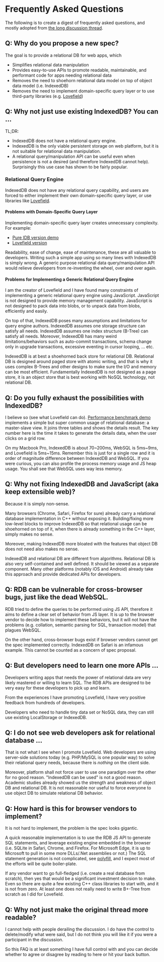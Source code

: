 # Frequently Asked Questions

The following is to create a digest of frequently asked questions, and mostly
adopted from
[the long discussion thread](https://github.com/arthurhsu/rdb/issues/2).


## Q: Why do you propose a new spec?

The goal is to provide a relational DB for web apps, which
* Simplifies relational data manipulation
* Provides easy-to-use APIs to promote readable, maintainable, and performant
  code for apps needing relational data
* Removes the need to shoehorn relational data model on top of object data
  model (i.e. IndexedDB)
* Removes the need to implement domain-specific query layer or to use
  third-party libraries (e.g. [Lovefield](https://github.com/google/lovefield))


## Q: Why not just use existing IndexedDB? You can ...

TL;DR:

* IndexedDB does not have a relational query engine.
* IndexedDB is the only viable persistent storage on web platform, but it is
  not suitable for relational data manipulation.
* A relational query/manipulation API can be useful even when persistence is
  not a desired (and therefore IndexedDB cannot help). Surprisingly this use
  case has shown to be fairly popular.

### Relational Query Engine

IndexedDB does not have any relational query capability, and users are forced
to either implement their own domain-specific query layer, or use libraries
like [Lovefield](https://github.com/google/lovefield).

#### Problems with Domain-Specific Query Layer

Implementing domain-specific query layer creates unnecessary complexity. For
example:

* [Pure IDB version demo](https://github.com/google/lovefield/blob/master/demos/moviedb/demo-pureidb.js)
* [Lovefield version](https://github.com/google/lovefield/blob/master/demos/moviedb/demo-jquery.js)

Readability, ease of change, ease of maintenance, these are all valuable to
developers. Writing such a simple app using so many lines with IndexedDB is
simply wrong. A generic purpose relational data query/manipulation API would
relieve developers from re-inventing the wheel, over and over again.

#### Problems for Implementing a Generic Relational Query Engine

I am the creator of Lovefield and I have found many constraints of implementing
a generic relational query engine using JavaScript. JavaScript is not designed
to provide memory management capability. JavaScript is not designed to pack
data into blobs, or to unpack data from blobs, efficiently and easily.

On top of that, IndexedDB poses many assumptions and limitations for query
engine authors. IndexedDB assumes one storage structure can satisfy all needs.
IndexedDB assumes one index structure (B-Tree) can satisfy all needs. Moreover,
IndexedDB has many weird limitations/behaviors such as auto-commit
transactions, schema change only in upgrade transactions, excessive eventing
in cursor looping, ... etc.

IndexedDB is at best a shoehorned back store for relational DB. Relational DB
is designed around paged store with atomic writing, and that is why it uses
complex B-Trees and other designs to make sure the I/O and memory can be most
efficient. Fundamentally IndexedDB is not designed as a page store, it is an
object store that is best working with NoSQL technology, not relational DB.


## Q: Do you fully exhaust the possibilities with IndexedDB?

I believe so (see what Lovefield can do).
[Performance benchmark demo](http://arthurhsu.github.io/rdb/demo/demo.html)
implements a simple but super common usage of relational database:
a master-slave view. It joins three tables and shows the details result.
The key number here is the time it takes to generate the details data,
when the user clicks on a grid row. 

On my Macbook Pro, IndexedDB is about 70~200ms, WebSQL is 5ms~9ms, and
Lovefield is 5ms~15ms. Remember this is just for a single row and it is order
of magnitude difference between IndexedDB and WebSQL. If you were curious,
you can also profile the process memory usage and JS heap usage. You shall see
that WebSQL uses way less memory.


## Q: Why not fixing IndexedDB and JavaScript (aka keep extensible web)?

Because it is simply non-sense.

Many browsers (Chrome, Safari, Firefox for sure) already carry a relational
database implementation in C++ without exposing it. Building/fixing more
low-level blocks to improve IndexedDB so that relational usage can be
shoehorned on top of it, when there is already something in the C++ layer,
simply makes no sense.

Moreover, making IndexedDB more bloated with the features that object DB
does not need also makes no sense.

IndexedDB and relational DB are different from algorithms. Relational DB is
also very self-contained and well defined. It should be viewed as a separate
component. Many other platforms (notably iOS and Android) already take this
approach and provide dedicated APIs for developers.


## Q: RDB can be vulnerable for cross-browser bugs, just like the dead WebSQL.

RDB tried to define the queries to be performed using JS API, therefore it aims
to define a clear set of behavior from JS layer. It is up to the browser vendor
to decide how to implement these behaviors, but it will not have the problems
(e.g. collation, semantic parsing for SQL, transaction model) that plagues
WebSQL.

On the other hand, cross-browser bugs exist if browser vendors cannot get the
spec implemented correctly. IndexedDB on Safari is an infamous example. This
cannot be counted as a concern of spec proposal.


## Q: But developers need to learn one more APIs ...

Developers writing apps that needs the power of relational data are very likely
mastered or willing to learn SQL. The RDB APIs are designed to be very easy for
these developers to pick up and learn.

From the experiences I have promoting Lovefield, I have very positive feedback
from hundreds of developers.

Developers who need to handle tiny data set or NoSQL data, they can still use
existing LocalStorage or IndexedDB.


## Q: I do not see web developers ask for relational database ...

That is not what I see when I promote Lovefield. Web developers are using
server-side solutions today (e.g. PHP/MySQL is one popular way) to solve their
relational query needs, because there is *nothing* on the client side.

Moreover, platform shall not force user to use one paradigm over the other for
no good reason. "IndexedDB can be used" is not a good reason. Academic studies
already showed us the strength and weakness of object DB and relational DB.
It is not reasonable nor useful to force everyone to use object DB to simulate
relational DB behavior.


## Q: How hard is this for browser vendors to implement?

It is not hard to implement, the problem is the spec looks gigantic.

A quick reasonable implementation is to use the RDB JS API to generate SQL
statements, and leverage existing engine embedded in the browser (i.e. SQLite
in Safari, Chrome, and Firefox. For Microsoft Edge, it is up to Microsoft
to pull in some more DLLs/.Net assemblies or not.) The SQL statement
generation is not complicated, see [polyfill](
https://github.com/google/lovefield/blob/master/lib/query/to_sql.js), and I
expect most of the efforts will be quite boiler-plate.

If any vendor want to go full-fledged (i.e. create a real database from
scratch), then yes that would be a significant investment decision to make.
Even so there are quite a few existing C++ class libraries to start with, and
it is not from zero. At least one does not really need to write B+-Tree from
scratch as I did for Lovefield.


## Q: Why not just make the original thread more readable?

I cannot help with people derailing the discussion. I do have the control to
delete/modify what were said, but I do not think you will like it if you
were a participant in the discussion.

So this FAQ is at least something I have full control with and you can decide
whether to agree or disagree by reading to here or hit your back button.
